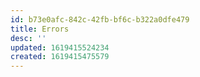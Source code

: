 ```yaml
---
id: b73e0afc-842c-42fb-bf6c-b322a0dfe479
title: Errors
desc: ''
updated: 1619415524234
created: 1619415475579
---
```



